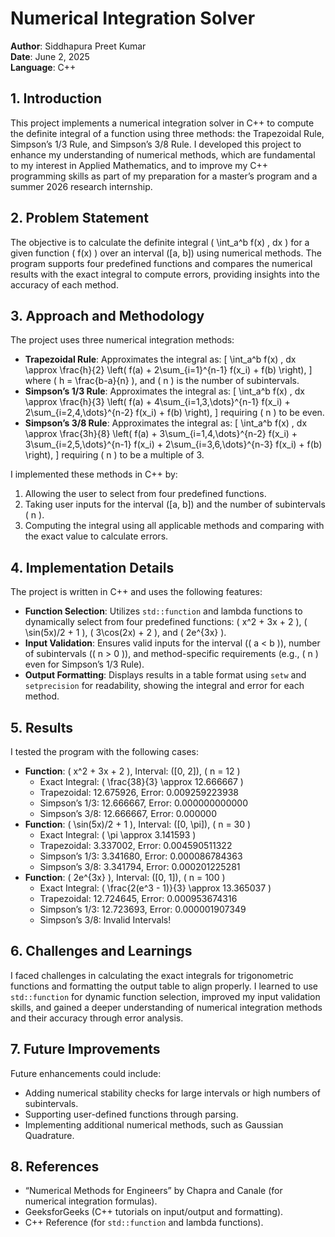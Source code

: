 # Numerical Integration Solver

**Author**: Siddhapura Preet Kumar  
**Date**: June 2, 2025  
**Language**: C++

## 1. Introduction
This project implements a numerical integration solver in C++ to compute the definite integral of a function using three methods: the Trapezoidal Rule, Simpson’s 1/3 Rule, and Simpson’s 3/8 Rule. I developed this project to enhance my understanding of numerical methods, which are fundamental to my interest in Applied Mathematics, and to improve my C++ programming skills as part of my preparation for a master’s program and a summer 2026 research internship.

## 2. Problem Statement
The objective is to calculate the definite integral \( \int_a^b f(x) \, dx \) for a given function \( f(x) \) over an interval \([a, b]\) using numerical methods. The program supports four predefined functions and compares the numerical results with the exact integral to compute errors, providing insights into the accuracy of each method.

## 3. Approach and Methodology
The project uses three numerical integration methods:

- **Trapezoidal Rule**: Approximates the integral as:
  \[
  \int_a^b f(x) \, dx \approx \frac{h}{2} \left( f(a) + 2\sum_{i=1}^{n-1} f(x_i) + f(b) \right),
  \]
  where \( h = \frac{b-a}{n} \), and \( n \) is the number of subintervals.
- **Simpson’s 1/3 Rule**: Approximates the integral as:
  \[
  \int_a^b f(x) \, dx \approx \frac{h}{3} \left( f(a) + 4\sum_{i=1,3,\dots}^{n-1} f(x_i) + 2\sum_{i=2,4,\dots}^{n-2} f(x_i) + f(b) \right),
  \]
  requiring \( n \) to be even.
- **Simpson’s 3/8 Rule**: Approximates the integral as:
  \[
  \int_a^b f(x) \, dx \approx \frac{3h}{8} \left( f(a) + 3\sum_{i=1,4,\dots}^{n-2} f(x_i) + 3\sum_{i=2,5,\dots}^{n-1} f(x_i) + 2\sum_{i=3,6,\dots}^{n-3} f(x_i) + f(b) \right),
  \]
  requiring \( n \) to be a multiple of 3.

I implemented these methods in C++ by:
1. Allowing the user to select from four predefined functions.
2. Taking user inputs for the interval \([a, b]\) and the number of subintervals \( n \).
3. Computing the integral using all applicable methods and comparing with the exact value to calculate errors.

## 4. Implementation Details
The project is written in C++ and uses the following features:
- **Function Selection**: Utilizes `std::function` and lambda functions to dynamically select from four predefined functions: \( x^2 + 3x + 2 \), \( \sin(5x)/2 + 1 \), \( 3\cos(2x) + 2 \), and \( 2e^{3x} \).
- **Input Validation**: Ensures valid inputs for the interval (\( a < b \)), number of subintervals (\( n > 0 \)), and method-specific requirements (e.g., \( n \) even for Simpson’s 1/3 Rule).
- **Output Formatting**: Displays results in a table format using `setw` and `setprecision` for readability, showing the integral and error for each method.

## 5. Results
I tested the program with the following cases:
- **Function**: \( x^2 + 3x + 2 \), Interval: \([0, 2]\), \( n = 12 \)
  - Exact Integral: \( \frac{38}{3} \approx 12.666667 \)
  - Trapezoidal: 12.675926, Error: 0.009259223938
  - Simpson’s 1/3: 12.666667, Error: 0.000000000000
  - Simpson’s 3/8: 12.666667, Error: 0.000000
- **Function**: \( \sin(5x)/2 + 1 \), Interval: \([0, \pi]\), \( n = 30 \)
  - Exact Integral: \( \pi \approx 3.141593 \)
  - Trapezoidal: 3.337002, Error: 0.004590511322
  - Simpson’s 1/3: 3.341680, Error: 0.000086784363
  - Simpson’s 3/8: 3.341794, Error: 0.000201225281
- **Function**: \( 2e^{3x} \), Interval: \([0, 1]\), \( n = 100 \)
  - Exact Integral: \( \frac{2(e^3 - 1)}{3} \approx 13.365037 \)
  - Trapezoidal: 12.724645, Error: 0.000953674316
  - Simpson’s 1/3: 12.723693, Error: 0.000001907349
  - Simpson’s 3/8: Invalid Intervals!

## 6. Challenges and Learnings
I faced challenges in calculating the exact integrals for trigonometric functions and formatting the output table to align properly. I learned to use `std::function` for dynamic function selection, improved my input validation skills, and gained a deeper understanding of numerical integration methods and their accuracy through error analysis.

## 7. Future Improvements
Future enhancements could include:
- Adding numerical stability checks for large intervals or high numbers of subintervals.
- Supporting user-defined functions through parsing.
- Implementing additional numerical methods, such as Gaussian Quadrature.

## 8. References
- “Numerical Methods for Engineers” by Chapra and Canale (for numerical integration formulas).
- GeeksforGeeks (C++ tutorials on input/output and formatting).
- C++ Reference (for `std::function` and lambda functions).
